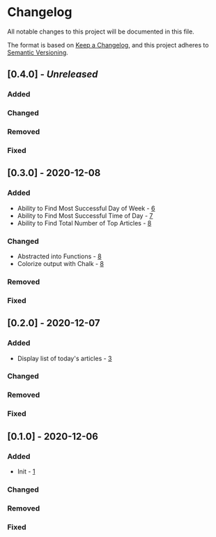 # Changelog

All notable changes to this project will be documented in this file.

The format is based on [Keep a Changelog](https://keepachangelog.com/en/1.0.0/),
and this project adheres to [Semantic Versioning](https://semver.org/spec/v2.0.0.html).

## [0.4.0] - _Unreleased_

### Added

### Changed

### Removed

### Fixed

## [0.3.0] - 2020-12-08

### Added

- Ability to Find Most Successful Day of Week - [6](https://github.com/alexlee-dev/post-time-tool/issues/6)
- Ability to Find Most Successful Time of Day - [7](https://github.com/alexlee-dev/post-time-tool/issues/7)
- Ability to Find Total Number of Top Articles - [8](https://github.com/alexlee-dev/post-time-tool/issues/8)

### Changed

- Abstracted into Functions - [8](https://github.com/alexlee-dev/post-time-tool/issues/8)
- Colorize output with Chalk - [8](https://github.com/alexlee-dev/post-time-tool/issues/8)

### Removed

### Fixed

## [0.2.0] - 2020-12-07

### Added

- Display list of today's articles - [3](https://github.com/alexlee-dev/post-time-tool/issues/3)

### Changed

### Removed

### Fixed

## [0.1.0] - 2020-12-06

### Added

- Init - [1](https://github.com/alexlee-dev/post-time-tool/issues/1)

### Changed

### Removed

### Fixed
